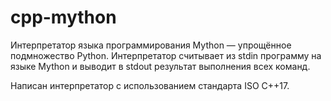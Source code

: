 # cpp-mython
Интерпретатор языка программирования Mython — упрощённое подмножество Python.
Интерпретатор считывает из stdin программу на языке Mython и выводит в stdout результат выполнения всех команд.

Написан интерпретатор с использованием стандарта ISO C++17.
